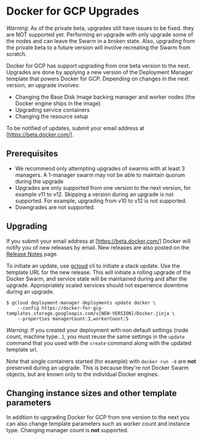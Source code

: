 <!--[metadata]>
+++
title = "Docker for GCP Upgrade"
description = "Docker for GCP Upgrade"
keywords = ["iaas, gcp"]
[menu.main]
identifier="docs-gcp-upgrade"
parent = "docs-gcp"
name = "Upgrading"
weight="300"
+++
<![end-metadata]-->

# Docker for GCP Upgrades

_Warning_: As of the private beta, upgrades still have issues to be fixed. they
are NOT supported yet. Performing an upgrade with only upgrade some of the nodes
and can leave the Swarm in a broken state. Also, upgrading from the private beta
to a future version will involve recreating the Swarm from scratch.

Docker for GCP has support upgrading from one beta version to the next. Upgrades
are done by applying a new version of the Deployment Manager template that
powers Docker for GCP. Depending on changes in the next version, an upgrade
involves:

 - Changing the Base Disk Image backing manager and worker nodes
   (the Docker engine ships in the image)
 - Upgrading service containers
 - Changing the resource setup

To be notified of updates, submit your email address at
[https://beta.docker.com/].

## Prerequisites

 - We recommend only attempting upgrades of swarms with at least 3 managers.
   A 1-manager swarm may not be able to maintain quorum during the upgrade
 - Upgrades are only supported from one version to the next version, for example
   v11 to v12. Skipping a version during an upgrade is not supported. For
   example, upgrading from v10 to v12 is not supported.
 - Downgrades are not supported.

## Upgrading

If you submit your email address at [https://beta.docker.com/] Docker will
notify you of new releases by email. New releases are also posted on the
[Release Notes] page.

To initiate an update, use [gcloud] cli to initiate a stack update. Use the
template URL for the new release. This will initiate a rolling upgrade of the
Docker Swarm, and service state will be maintained during and after the upgrade.
Appropriately scaled services should not experience downtime during an upgrade.

    $ gcloud deployment-manager deployments update docker \
        --config https://docker-for-gcp-templates.storage.googleapis.com/v[NEW-VERSION]/Docker.jinja \
        --properties managerCount:3,workerCount:5

_Warning_: If you created your deployment with non default settings (node count,
machine type...), you must reuse the same settings in the `update` command that
you used with the `create` command along with the updated template url.

Note that single containers started (for example) with `docker run -d` are
**not** preserved during an upgrade. This is because they're not Docker Swarm
objects, but are known only to the individual Docker engines.

## Changing instance sizes and other template parameters

In addition to upgrading Docker for GCP from one version to the next you can
also change template parameters such as worker count and instance type.
Changing manager count is **not** supported.

 [https://beta.docker.com/]: https://beta.docker.com/
 [Release Notes]: https://beta.docker.com/docs/aws/release-notes/
 [gcloud]: https://cloud.google.com/sdk/downloads
